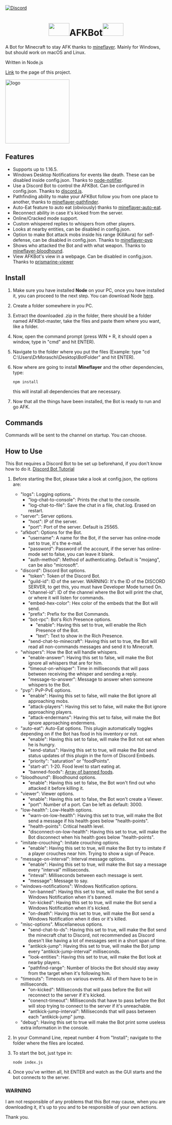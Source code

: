 [![Discord](https://img.shields.io/badge/Chat-Discord-blue.svg)](https://discord.gg/JQeVxbQT5G)
<h1 align="center"><img src="https://github.com/DrMoraschi/AFKBot/raw/master/files/logo.png" width="65" height="40">AFKBot<img src="https://github.com/DrMoraschi/AFKBot/raw/master/files/logo.png" width="65" height="40"></h1>

A Bot for Minecraft to stay AFK thanks to [mineflayer](https://github.com/PrismarineJS/mineflayer). Mainly for Windows, but should work on macOS and Linux.

Written in Node.js

[Link](https://drmoraschi.github.io/AFKBot/) to the page of this project.

<img alt="logo" src="https://github.com/DrMoraschi/AFKBot/raw/master/files/logo.png" height="200" />

## Features

 * Supports up to 1.16.5.
 * Windows Desktop Notifications for events like death. These can be disabled inside config.json. Thanks to [node-notifier](https://github.com/mikaelbr/node-notifier).
 * Use a Discord Bot to control the AFKBot. Can be configured in config.json. Thanks to [discord.js](https://github.com/discordjs/discord.js).
 * Pathfinding ability to make your AFKBot follow you from one place to another, thanks to [mineflayer-pathfinder](https://github.com/Karang/mineflayer-pathfinder).
 * Auto-Eat feature to auto eat (obviously) thanks to [mineflayer-auto-eat](https://github.com/LINKdiscordd/mineflayer-auto-eat).
 * Reconnect ability in case it's kicked from the server.
 * Online/Cracked mode support.
 * Custom whispered replies to whispers from other players.
 * Looks at nearby entities, can be disabled in config.json.
 * Option to make Bot attack mobs inside his range (KillAura) for self-defense, can be disabled in config.json. Thanks to [mineflayer-pvp](https://github.com/PrismarineJS/mineflayer-pvp)
 * Shows who attacked the Bot and with what weapon. Thanks to [mineflayer-bloodhound](https://github.com/Nixes/mineflayer-bloodhound).
 * View AFKBot's view in a webpage. Can be disabled in config.json. Thanks to [prismarine-viewer](https://github.com/PrismarineJS/prismarine-viewer)

## Install

 1. Make sure you have installed **Node** on your PC, once you have installed it, you can proceed to the next step. You can download Node [here](https://nodejs.org/).
 1. Create a folder somewhere in you PC.
 2. Extract the downloaded .zip in the folder, there should be a folder named AFKBot-master, take the files and paste them where you want, like a folder.
 3. Now, open the command prompt (press WIN + R, it should open a window, type in "cmd" and hit ENTER).
 4. Navigate to the folder where you put the files (Example: type "cd C:\Users\DrMoraschi\Desktop\BotFolder" and hit ENTER).
 5. Now where are going to install **Mineflayer** and the other dependencies, type:
	
	`npm install`
    
    this will install all dependencies that are necessary.

 6. Now that all the things have been installed, the Bot is ready to run and go AFK.

## Commands

 Commands will be sent to the channel on startup. You can choose.
 
## How to Use

This Bot requires a Discord Bot to be set up beforehand, if you don't know how to do it. [Discord Bot Tutorial](https://www.writebots.com/discord-bot-token/)
 1. Before starting the Bot, please take a look at config.json, the options are:
 	* "logs": Logging options.
		* "log-chat-to-console": Prints the chat to the console.
		* "log-chat-to-file": Save the chat in a file, chat.log. Erased on restart.
 	* "server": Server options.
		* "host": IP of the server.
		* "port": Port of the server. Default is 25565.
	* "afkbot": Options for the Bot.
		* "username": A name for the Bot, if the server has online-mode set to true, it's the e-mail.
		* "password": Password of the account, if the server has online-mode set to false, you can leave it blank.
		* "auth-method": Method of authenticating. Default is "mojang", can be also "microsoft".
	* "discord": Discord Bot options.
		* "token": Token of the Discord Bot.
		* "guild-id": ID of the server. WARNING: It's the ID of the DISCORD SERVER, to get this, you must have Developer Mode turned On.
		* "channel-id": ID of the channel where the Bot will print the chat, or where it will listen for commands.
		* "embed-hex-color": Hex color of the embeds that the Bot will send.
		* "prefix": Prefix for the Bot Commands.
		* "bot-rpc": Bot's Rich Presence options.
			* "enable": Having this set to true, will enable the Rich Presence of the Bot.
			* "text": Text to show in the Rich Presence.
		* "send-chat-to-minecraft": Having this set to true, the Bot will read all non-commands messages and send it to Minecraft.
	* "whispers": How the Bot will handle whispers.
		* "enable-answer": Having this set to false, will make the Bot ignore all whispers that are for him.
		* "timeout-on-whisper": Time in milliseconds that will pass between receiving the whisper and sending a reply.
		* "message-to-answer": Message to answer when someone whispers to the Bot.
	* "pvp": PvP-PvE options.
		* "enable": Having this set to false, will make the Bot ignore all approaching mobs.
		* "attack-players": Having this set to false, will make the Bot ignore approaching players.
		* "attack-endermans": Having this set to false, will make the Bot ignore approaching endermens.
	* "auto-eat": Auto-Eat options. This plugin automatically toggles depending on if the Bot has food in his inventory or not.
		* "enable": Having this set to false, will make the Bot not eat when he is hungry.
		* "send-status": Having this set to true, will make the Bot send status updates of this plugin in the form of Discord Embeds.
		* "priority": "saturation" or "foodPoints".
		* "start-at": 1-20. Food level to start eating at.
		* "banned-foods": [Array of banned foods](https://developer.mozilla.org/en-US/docs/Web/JavaScript/Reference/Global_Objects/Array).
	* "bloodhound": Bloodhound options.
		* "enable": Having this set to false, the Bot won't find out who attacked it before killing it.
	* "viewer": Viewer options.
		* "enable": Having this set to false, the Bot won't create a Viewer.
		* "port": Number of a port. Can be left as default: 3000.
	* "low-health": Low-Health options.
		* "warn-on-low-health": Having this set to true, will make the Bot send a message if his health goes below "health-points".
		* "health-points": Critical health level.
		* "disconnect-on-low-health": Having this set to true, will make the Bot disconnect when his health goes below "health-points".
	* "imitate-crouching": Imitate crouching options.
		* "enable": Having this set to true, will make the Bot try to imitate if a player crouches near him. Trying to show a sign of Peace.
	* "message-on-interval": Interval message options.
		* "enable": Having this set to true, will make the Bot say a message every "interval" milliseconds.
		* "inteval": Milliseconds between each message is sent.
		* "message": Message to say.
	* "windows-notifications": Windows Notification options.
		* "on-banned": Having this set to true, will make the Bot send a Windows Notification when it's banned.
		* "on-kicked": Having this set to true, will make the Bot send a Windows Notification when it's kicked.
		* "on-death": Having this set to true, will make the Bot send a Windows Notification when it dies or it's killed.
	* "misc-options". Miscellaneous options.
		* "send-chat-to-ds": Having this set to true, will make the Bot send the minecraft chat to Discord, not recommended as Discord doesn't like having a lot of messages sent in a short span of time.
		* "antikick-jump": Having this set to true, will make the Bot jump every "antikick-jump-interval" milliseconds.
		* "look-entities": Having this set to true, will make the Bot look at nearby players.
		* "pathfind-range": Number of blocks the Bot should stay away from the target when it's following him.
	* "timeouts": Timeouts on various events. All of them have to be in milliseconds.
		* "on-kicked": Milliseconds that will pass before the Bot will reconnect to the server if it's kicked.
		* "conenct-timeout": Milliseconds that have to pass before the Bot will stop trying to connect to the server if it's unreachable.
		* "antikick-jump-interval": Milliseconds that will pass between each "antikick-jump" jump.
	* "debug": Having this set to true will make the Bot print some useless extra information in the console.
 2. In your Command Line, repeat number 4 from "Install"; navigate to the folder where the files are located.
 3. To start the bot, just type in:
	
	```node index.js```

 3. Once you've written all, hit ENTER and watch as the GUI starts and the bot connects to the server.

 ### WARNING
 
  I am not responsible of any problems that this Bot may cause, when you are downloading it, it's up to you and to be responsible of your own actions.
  
  Thank you.
